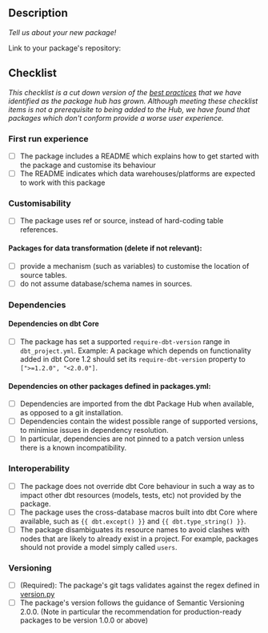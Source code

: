 ## Description 

_Tell us about your new package!_

Link to your package's repository: 

## Checklist
_This checklist is a cut down version of the [best practices](../blob/main/package-best-practices.md) that we have identified as the package hub has grown. Although meeting these checklist items is not a prerequisite to being added to the Hub, we have found that packages which don't conform provide a worse user experience._

### First run experience
- [ ] The package includes a README which explains how to get started with the package and customise its behaviour
- [ ] The README indicates which data warehouses/platforms are expected to work with this package

### Customisability
- [ ] The package uses ref or source, instead of hard-coding table references.
#### Packages for data transformation (delete if not relevant):
- [ ] provide a mechanism (such as variables) to customise the location of source tables.
- [ ] do not assume database/schema names in sources.

### Dependencies
#### Dependencies on dbt Core
- [ ] The package has set a supported `require-dbt-version` range in `dbt_project.yml`. Example: A package which depends on functionality added in dbt Core 1.2 should set its `require-dbt-version` property to `[">=1.2.0", "<2.0.0"]`.
#### Dependencies on other packages defined in packages.yml:
- [ ] Dependencies are imported from the dbt Package Hub when available, as opposed to a git installation.
- [ ] Dependencies contain the widest possible range of supported versions, to minimise issues in dependency resolution.
- [ ] In particular, dependencies are not pinned to a patch version unless there is a known incompatibility.
### Interoperability
- [ ] The package does not override dbt Core behaviour in such a way as to impact other dbt resources (models, tests, etc) not provided by the package.
- [ ] The package uses the cross-database macros built into dbt Core where available, such as `{{ dbt.except() }}` and `{{ dbt.type_string() }}`.
- [ ] The package disambiguates its resource names to avoid clashes with nodes that are likely to already exist in a project. For example, packages should not provide a model simply called `users`.

### Versioning
- [ ] (Required): The package's git tags validates against the regex defined in [version.py](/hubcap/version.py)
- [ ] The package's version follows the guidance of Semantic Versioning 2.0.0. (Note in particular the recommendation for production-ready packages to be version 1.0.0 or above)
